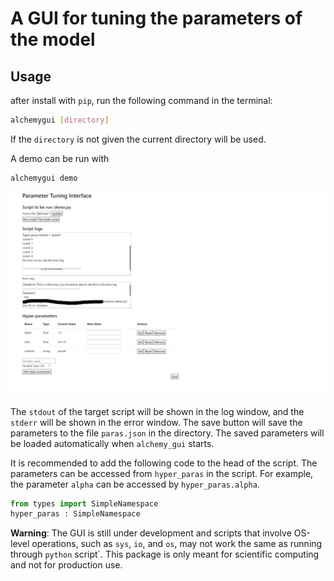 # A GUI for tuning the parameters of the model

## Usage

after install with `pip`, run the following command in the terminal:
```bash
alchemygui [directory]
```

If the `directory` is not given the current directory will be used.

A demo can be run with
```bash
alchemygui demo
```
![screenshot](screen_shot.jpeg)

The `stdout` of the target script will be shown in the log window, and the `stderr` will be shown in the error window.
The save button will save the parameters to the file `paras.json` in the directory.
The saved parameters will be loaded automatically when `alchemy_gui` starts.

It is recommended to add the following code to the head of the script.
The parameters can be accessed from `hyper_paras` in the script.
For example, the parameter `alpha` can be accessed by `hyper_paras.alpha`.

```python
from types import SimpleNamespace
hyper_paras : SimpleNamespace
```

**Warning**: The GUI is still under development and scripts that involve OS-level operations, such as `sys`, `io`, and `os`, may not work the same as running through `python` script`.
This package is only meant for scientific computing and not for production use.
